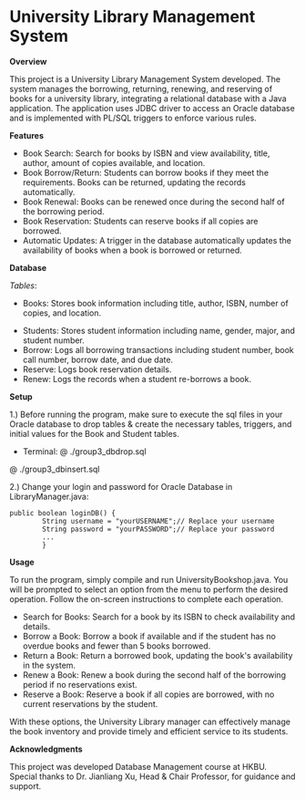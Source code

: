 # University Library Management System

**Overview**

This project is a University Library Management System developed. The system manages the borrowing, returning, renewing, and reserving of books for a university library, integrating a relational database with a Java application. The application uses JDBC driver to access an Oracle database and is implemented with PL/SQL triggers to enforce various rules.

**Features**

* Book Search: Search for books by ISBN and view availability, title, author, amount of copies available, and location.
* Book Borrow/Return: Students can borrow books if they meet the requirements. Books can be returned, updating the records automatically.
* Book Renewal: Books can be renewed once during the second half of the borrowing period.
* Book Reservation: Students can reserve books if all copies are borrowed.
* Automatic Updates: A trigger in the database automatically updates the availability of books when a book is borrowed or returned.

**Database**

*Tables*:

  - Books: Stores book information including title, author, ISBN, number of copies, and location.
  * Students: Stores student information including name, gender, major, and student number.
  * Borrow: Logs all borrowing transactions including student number, book call number, borrow date, and due date.
  * Reserve: Logs book reservation details.
  * Renew: Logs the records when a student re-borrows a book.

**Setup**

1.) Before running the program, make sure to execute the sql files in your Oracle database to drop tables & create the necessary tables, triggers, and initial values for the Book and Student tables.

* Terminal:
@ ./group3_dbdrop.sql

@ ./group3_dbinsert.sql

2.) Change your login and password for Oracle Database in LibraryManager.java:
```
public boolean loginDB() {
		String username = "yourUSERNAME";// Replace your username
		String password = "yourPASSWORD";// Replace your password
		...
		}
```

**Usage**

To run the program, simply compile and run UniversityBookshop.java. You will be prompted to select an option from the menu to perform the desired operation. Follow the on-screen instructions to complete each operation.

* Search for Books: Search for a book by its ISBN to check availability and details.
* Borrow a Book: Borrow a book if available and if the student has no overdue books and fewer than 5 books borrowed.
* Return a Book: Return a borrowed book, updating the book's availability in the system.
* Renew a Book: Renew a book during the second half of the borrowing period if no reservations exist.
* Reserve a Book: Reserve a book if all copies are borrowed, with no current reservations by the student.

With these options, the University Library manager can effectively manage the book inventory and provide timely and efficient service to its students.

**Acknowledgments**

This project was developed Database Management course at HKBU.
Special thanks to Dr. Jianliang Xu, Head & Chair Professor, for guidance and support.

